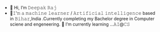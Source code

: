 - 👋 Hi, I’m 𝙳𝚎𝚎𝚙𝚊𝚔 𝚁𝚊𝚓
- 👀𝙸'𝚖 𝚊 𝚖𝚊𝚌𝚑𝚒𝚗𝚎 𝚕𝚎𝚊𝚛𝚗𝚎𝚛 / 𝙰𝚛𝚝𝚒𝚏𝚒𝚌𝚒𝚊𝚕 𝚒𝚗𝚝𝚎𝚕𝚕𝚒𝚐𝚎𝚗𝚌𝚎 based in 𝙱𝚒𝚑𝚊𝚛,India .Currently completing my Bachelor degree in Computer sciene and engeneering.
 🌱 I’m currently learning ...𝙰𝙸@𝙲𝚂


<!---
Deepakraj22/Deepakraj22 is a ✨ special ✨ repository because its `README.md` (this file) appears on your GitHub profile.
You can click the Preview link to take a look at your changes.
--->
